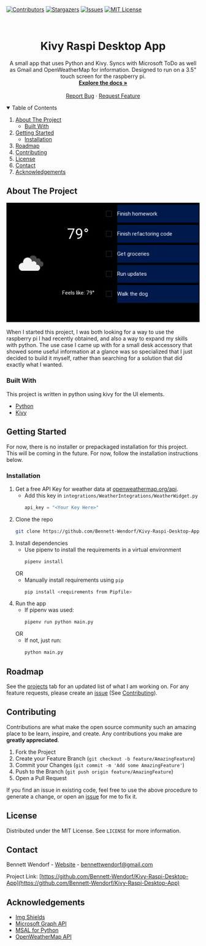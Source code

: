 <!--
*** This readme is inspired by the Best-README-Template available at https://github.com/othneildrew/Best-README-Template. Thanks to othneildrew for the inspiration!
-->


<!-- PROJECT SHIELDS -->
<!--
*** I'm using markdown "reference style" links for readability.
*** Reference links are enclosed in brackets [ ] instead of parentheses ( ).
*** See the bottom of this document for the declaration of the reference variables
*** for contributors-url, forks-url, etc. This is an optional, concise syntax you may use.
*** https://www.markdownguide.org/basic-syntax/#reference-style-links
-->
[![Contributors][contributors-shield]][contributors-url]
[![Stargazers][stars-shield]][stars-url]
[![Issues][issues-shield]][issues-url]
[![MIT License][license-shield]][license-url]
<!-- [![Forks][forks-shield]][forks-url] -->



<!-- PROJECT LOGO -->
<br />
<p align="center">
  <!-- TODO Add logo here -->
  <!-- <a href="https://github.com/bennett-wendorf/Kivy-Raspi-Desktop-App">
    <img src="images/logo.png" alt="Logo" width="80" height="80">
  </a> -->

  <h1 align="center">Kivy Raspi Desktop App</h3>

  <p align="center">
    A small app that uses Python and Kivy. Syncs with Microsoft ToDo as well as Gmail and OpenWeatherMap for information. Designed to run on a 3.5" touch screen for the raspberry pi.
    <br />
    <a href="https://github.com/bennett-wendorf/Kivy-Raspi-Desktop-App"><strong>Explore the docs »</strong></a>
    <br />
    <br />
    <a href="https://github.com/bennett-wendorf/Kivy-Raspi-Desktop-App/issues">Report Bug</a>
    ·
    <a href="https://github.com/bennett-wendorf/Kivy-Raspi-Desktop-App/issues">Request Feature</a>
  </p>
</p>



<!-- TABLE OF CONTENTS -->
<details open="open">
  <summary>Table of Contents</summary>
  <ol>
    <li>
      <a href="#about-the-project">About The Project</a>
      <ul>
        <li><a href="#built-with">Built With</a></li>
      </ul>
    </li>
    <li>
      <a href="#getting-started">Getting Started</a>
      <ul>
        <li><a href="#installation">Installation</a></li>
      </ul>
    </li>
    <li><a href="#roadmap">Roadmap</a></li>
    <li><a href="#contributing">Contributing</a></li>
    <li><a href="#license">License</a></li>
    <li><a href="#contact">Contact</a></li>
    <li><a href="#acknowledgements">Acknowledgements</a></li>
  </ol>
</details>



<!-- ABOUT THE PROJECT -->
## About The Project

<p align='center'><img src='res/0.1.0_alpha.png'></p>

When I started this project, I was both looking for a way to use the raspberry pi I had recently obtained, and also a way to expand my skills with python. The use case I came up with for a small desk accessory that showed some useful information at a glance was so specialized that I just decided to build it myself, rather than searching for a solution that did exactly what I wanted.

### Built With

This project is written in python using kivy for the UI elements. 
* [Python](https://www.python.org/)
* [Kivy](https://kivy.org)



<!-- GETTING STARTED -->
## Getting Started

For now, there is no installer or prepackaged installation for this project. This will be coming in the future. For now, follow the installation instructions below.

### Installation

1. Get a free API Key for weather data at [openweathermap.org/api](https://openweathermap.org/api).
    * Add this key in `integrations/WeatherIntegrations/WeatherWidget.py`
      ```python
      api_key = "<Your Key Here>"
      ```
2. Clone the repo
   ```sh
   git clone https://github.com/Bennett-Wendorf/Kivy-Raspi-Desktop-App.git
   ```
3. Install dependencies
    * Use pipenv to install the requirements in a virtual environment
      ```sh
      pipenv install
      ```
    OR
    * Manually install requirements using `pip`
      ```sh
      pip install <requirements from Pipfile>
      ```
4. Run the app
    * If pipenv was used:
      ```sh
      pipenv run python main.py
      ```
    OR
    * If not, just run:
      ```sh
      python main.py
      ```



<!-- ROADMAP -->
## Roadmap

See the [projects](https://github.com/Bennett-Wendorf/Kivy-Raspi-Desktop-App/projects) tab for an updated list of what I am working on. For any feature requests, please create an [issue](https://github.com/Bennett-Wendorf/Kivy-Raspi-Desktop-App/issues) (See [Contributing](#contributing)).



<!-- CONTRIBUTING -->
## Contributing

Contributions are what make the open source community such an amazing place to be learn, inspire, and create. Any contributions you make are **greatly appreciated**.

1. Fork the Project
2. Create your Feature Branch (`git checkout -b feature/AmazingFeature`)
3. Commit your Changes (`git commit -m 'Add some AmazingFeature'`)
4. Push to the Branch (`git push origin feature/AmazingFeature`)
5. Open a Pull Request

If you find an issue in existing code, feel free to use the above procedure to generate a change, or open an [issue](https://github.com/Bennett-Wendorf/Kivy-Raspi-Desktop-App/issues) for me to fix it.


<!-- LICENSE -->
## License

Distributed under the MIT License. See `LICENSE` for more information.



<!-- CONTACT -->
## Contact

Bennett Wendorf - [Website](https://bennett-wendorf.github.io/) - bennettwendorf@gmail.com

Project Link: [https://github.com/Bennett-Wendorf/Kivy-Raspi-Desktop-App](https://github.com/Bennett-Wendorf/Kivy-Raspi-Desktop-App)



<!-- ACKNOWLEDGEMENTS -->
## Acknowledgements
* [Img Shields](https://shields.io)
* [Microsoft Graph API](https://docs.microsoft.com/en-us/graph/overview)
* [MSAL for Python](https://github.com/AzureAD/microsoft-authentication-library-for-python)
* [OpenWeatherMap API](https://openweathermap.org/api)
<!-- * [GitHub Pages](https://pages.github.com) -->



<!-- MARKDOWN LINKS & IMAGES -->
<!-- https://www.markdownguide.org/basic-syntax/#reference-style-links -->
[contributors-shield]: https://img.shields.io/github/contributors/bennett-wendorf/kivy-raspi-desktop-app.svg?style=flat&color=informational
[contributors-url]: https://github.com/bennett-wendorf/kivy-raspi-desktop-app/graphs/contributors
[forks-shield]: https://img.shields.io/github/forks/bennett-wendorf/kivy-raspi-desktop-app.svg?style=flat
[forks-url]: https://github.com/bennett-wendorf/kivy-raspi-desktop-app/network/members
[stars-shield]: https://img.shields.io/github/stars/bennett-wendorf/kivy-raspi-desktop-app.svg?style=flat&color=yellow
[stars-url]: https://github.com/bennett-wendorf/kivy-raspi-desktop-app/stargazers
[issues-shield]: https://img.shields.io/github/issues/bennett-wendorf/kivy-raspi-desktop-app.svg?style=flat&color=red
[issues-url]: https://github.com/bennett-wendorf/kivy-raspi-desktop-app/issues
[license-shield]: https://img.shields.io/github/license/bennett-wendorf/kivy-raspi-desktop-app.svg?style=flat
[license-url]: https://github.com/bennett-wendorf/kivy-raspi-desktop-app/blob/master/LICENSE.txt